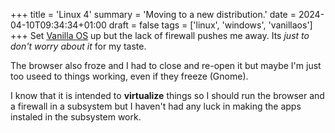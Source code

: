 +++
title = 'Linux 4'
summary = 'Moving to a new distribution.'
date = 2024-04-10T09:34:34+01:00
draft = false
tags = ['linux', 'windows', 'vanillaos']
+++
Set [Vanilla OS](https://vanillaos.org/) up but the lack of firewall pushes me away. Its *just to don't worry about it* for my taste.

The browser also froze and I had to close and re-open it but maybe I'm just too useed to things working, even if they freeze (Gnome).

I know that it is intended to **virtualize** things so I should run the browser and a firewall in a subsystem but I haven't had any luck in making the apps instaled in the subsystem work.
